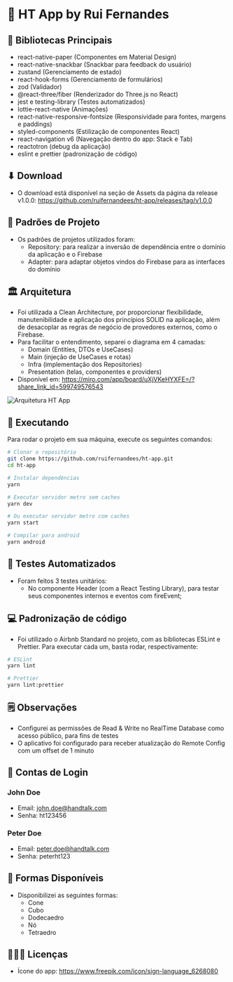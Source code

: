 # 🤙 HT App by Rui Fernandes
## 🔗 Bibliotecas Principais
- react-native-paper (Componentes em Material Design)
- react-native-snackbar (Snackbar para feedback do usuário)
- zustand (Gerenciamento de estado)
- react-hook-forms (Gerenciamento de formulários)
- zod (Validador)
- @react-three/fiber (Renderizador do Three.js no React)
- jest e testing-library (Testes automatizados)
- lottie-react-native (Animações)
- react-native-responsive-fontsize (Responsividade para fontes, margens e paddings)
- styled-components (Estilização de componentes React)
- react-navigation v6 (Navegação dentro do app: Stack e Tab)
- reactotron (debug da aplicação)
- eslint e prettier (padronização de código)

## ⬇ Download
- O download está disponível na seção de Assets da página da release v1.0.0: https://github.com/ruifernandees/ht-app/releases/tag/v1.0.0

## 📝 Padrões de Projeto
- Os padrões de projetos utilizados foram:
  - Repository: para realizar a inversão de dependência entre o domínio da aplicação e o Firebase
  - Adapter: para adaptar objetos vindos do Firebase para as interfaces do domínio

## 🏛️ Arquitetura
- Foi utilizada a Clean Architecture, por proporcionar flexibilidade, manutenibilidade e aplicação dos princípios SOLID na aplicação, além de desacoplar as regras de negócio de provedores externos, como o Firebase.
- Para facilitar o entendimento, separei o diagrama em 4 camadas:
  - Domain (Entities, DTOs e UseCases)
  - Main (injeção de UseCases e rotas)
  - Infra (implementação dos Repositories)
  - Presentation (telas, componentes e providers)
- Disponível em: https://miro.com/app/board/uXjVKeHYXFE=/?share_link_id=599749576543

![Arquitetura HT App](https://github.com/ruifernandees/ht-app/assets/23262436/bbe26f30-5ffc-41e1-a9d2-d462ec78f689)


## 🚀 Executando
Para rodar o projeto em sua máquina, execute os seguintes comandos:
```sh
# Clonar o repositório
git clone https://github.com/ruifernandees/ht-app.git
cd ht-app

# Instalar dependências
yarn

# Executar servidor metro sem caches
yarn dev

# Ou executar servidor metro com caches
yarn start

# Compilar para android
yarn android
```

## 🧪 Testes Automatizados
- Foram feitos 3 testes unitários:
  - No componente Header (com a React Testing Library), para testar seus componentes internos e eventos com fireEvent;

## 💻 Padronização de código
- Foi utilizado o Airbnb Standard no projeto, com as bibliotecas ESLint e Prettier. Para executar cada um, basta rodar, respectivamente:
```sh
# ESLint
yarn lint

# Prettier
yarn lint:prettier
```

## 🗒️ Observações
- Configurei as permissões de Read & Write no RealTime Database como acesso público, para fins de testes
- O aplicativo foi configurado para receber atualização do Remote Config com um offset de 1 minuto

## 👤 Contas de Login
### John Doe
- Email: john.doe@handtalk.com
- Senha: ht123456

### Peter Doe
- Email: peter.doe@handtalk.com
- Senha: peterht123

## 🧊 Formas Disponíveis
- Disponibilizei as seguintes formas:
  - Cone
  - Cubo
  - Dodecaedro
  - Nó
  - Tetraedro

## 👨🏻‍⚖️ Licenças
- Ícone do app: https://www.freepik.com/icon/sign-language_6268080
